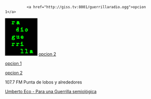               <a href="http://giss.tv:8001/guerrillaradio.ogg">opcion 1</a>
![gr](gr.png) <a href="https://guerrillaradio.github.io/prendelaradio/">opcion 2</a> 
          
                                    
<p>
<p>
<a href="http://giss.tv:8001/guerrillaradio.ogg">opcion 1</a>
<p>
<a href="https://guerrillaradio.github.io/prendelaradio/">opcion 2</a>
<p>
<p>
107.7 FM Punta de lobos y alrededores
<p>
<p>
<a href="https://omegalfa.es/downloadfile.php?file=libros/para-una-guerrilla-semiologica.pdf">Umberto Eco - Para una Guerrilla semiológica</a>
  

